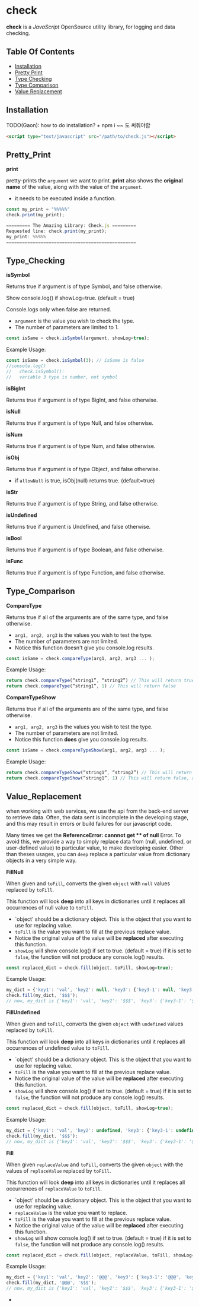 # check
**check** is a *JavaScript* OpenSource utility library,
for logging and data checking.

## Table Of Contents
- [Installation](#installation)
- [Pretty Print](#Pretty_Print)
- [Type Checking](#Type_Checking)
- [Type Comparison](#Type_Comparison)
- [Value Replacement](#Value_Replacement)



## Installation

TODO(Gaon): how to do installation? + npm i ~~ 도 써줘야함

```html
<script type="text/javascript" src="/path/to/check.js"></script>
```

## Pretty_Print


**print**

pretty-prints the `argument` we want to print.
**print** also shows the **original name** of the value, along with the value of the `argument`.
- it needs to be executed inside a function.
```javascript
const my_print = "%%%%%"
check.print(my_print);

========= The Amazing Library: Check.js =========
Requested line: check.print(my_print);
my_print: %%%%%
=================================================

```
## Type_Checking

**isSymbol**

Returns true if argument is of type Symbol, and false otherwise.

Show console.log() if showLog=true. (default = true)

Console.logs only when false are returned.
- `argument` is the value you wish to check the type.
- The number of parameters are limited to 1.
```javascript
const isSame = check.isSymbol(argument, showLog=true);
```
Example Usage:

```javascript
const isSame = check.isSymbol(3); // isSame is false
//console.log()
//   check.isSymbol():
//   variable 3 type is number, not symbol
```
**isBigInt**

Returns true if argument is of type BigInt, and false otherwise.

**isNull**

Returns true if argument is of type Null, and false otherwise.

**isNum**

Returns true if argument is of type Num, and false otherwise.

**isObj**

Returns true if argument is of type Object, and false otherwise.

- if `allowNull` is true, isObj(null) returns true. (default=true)


**isStr**

Returns true if argument is of type String, and false otherwise.

**isUndefined**

Returns true if argument is Undefined, and false otherwise.

**isBool**

Returns true if argument is of type Boolean, and false otherwise.

**isFunc**

Returns true if argument is of type Function, and false otherwise.

## Type_Comparison

**CompareType**

Returns true if all of the arguments are of the same type, and false otherwise.

- `arg1, arg2, arg3` is the values you wish to test the type.
- The number of parameters are not limited.
- Notice this function doesn't give you console.log results.

```javascript
const isSame = check.compareType(arg1, arg2, arg3 ... );
```
Example Usage:
```javascript
return check.compareType(“string1”, “string2”) // This will return true
return check.compareType(“string1”, 1) // This will return false
```
**CompareTypeShow**

Returns true if all of the arguments are of the same type, and false otherwise.

- `arg1, arg2, arg3` is the values you wish to test the type.
- The number of parameters are not limited.
- Notice this function **does** give you console.log results.

```javascript
const isSame = check.compareTypeShow(arg1, arg2, arg3 ... );
```
Example Usage:
```javascript
return check.compareTypeShow(“string1”, “string2”) // This will return true, along with the console.log results
return check.compareTypeShow(“string1”, 1) // This will return false, along with the console.log results
```

## Value_Replacement

when working with web services, 
we use the api from the back-end server to retrieve data.
Often, the data sent is incomplete in the developing stage, and this may result in errors or build failures for our javascript code.

Many times we get the **ReferenceError: cannnot get ** of null** Error. 
To avoid this, we provide a way to simply replace data from (null, undefined, or user-defined value) to particular value,
to make developing easier.
Other than theses usages, you can `deep` replace a particular value from dictionary objects in a very simple way.


**FillNull**

When given and `toFill`,
converts the given `object` with `null` values replaced by `toFill`.

This function will look **deep** into all keys in dictionaries until it replaces all occurrences of null value to `toFill`.

- `object' should be a dictionary object. This is the object that you want to use for replacing value.
- `toFill` is the value you want to fill at the previous replace value.
- Notice the original value of the value will be **replaced** after executing this function.
- `showLog` will show console.log() if set to true. (default = true)
if it is set to `false`, the function will not produce any console.log() results.

```javascript
const replaced_dict = check.fill(object, toFill, showLog=true);
```
Example Usage:
```javascript
my_dict = {'key1': 'val', 'key2': null, 'key3': {'key3-1': null, 'key3-2': 2}}
check.fill(my_dict, '$$$');
// now, my_dict is {'key1': 'val', 'key2': '$$$', 'key3': {'key3-1': '$$$', 'key3-2': 2}}
```
**FillUndefined**

When given and `toFill`,
converts the given `object` with `undefined` values replaced by `toFill`.

This function will look **deep** into all keys in dictionaries until it replaces all occurrences of undefined value to `toFill`.

- `object' should be a dictionary object. This is the object that you want to use for replacing value.
- `toFill` is the value you want to fill at the previous replace value.
- Notice the original value of the value will be **replaced** after executing this function.
- `showLog` will show console.log() if set to true. (default = true)
if it is set to `false`, the function will not produce any console.log() results.

```javascript
const replaced_dict = check.fill(object, toFill, showLog=true);
```
Example Usage:
```javascript
my_dict = {'key1': 'val', 'key2': undefined, 'key3': {'key3-1': undefined, 'key3-2': 2}}
check.fill(my_dict, '$$$');
// now, my_dict is {'key1': 'val', 'key2': '$$$', 'key3': {'key3-1': '$$$', 'key3-2': 2}}
```


**Fill**

When given `replaceValue` and `toFill`,
converts the given `object` with the values of `replaceValue` replaced by `toFill`.

This function will look **deep** into all keys in dictionaries until it replaces all occurrences of `replaceValue` to `toFill`.

- `object' should be a dictionary object. This is the object that you want to use for replacing value.
- `replaceValue` is the value you want to replace.
- `toFill` is the value you want to fill at the previous replace value.
- Notice the original value of the value will be **replaced** after executing this function.
- `showLog` will show console.log() if set to true. (default = true)
if it is set to `false`, the function will not produce any console.log() results.

```javascript
const replaced_dict = check.fill(object, replaceValue, toFill, showLog=true);
```
Example Usage:
```javascript
my_dict = {'key1': 'val', 'key2': '@@@', 'key3': {'key3-1': '@@@', 'key3-2': 2}}
check.fill(my_dict, '@@@', '$$$');
// now, my_dict is {'key1': 'val', 'key2': '$$$', 'key3': {'key3-1': '$$$', 'key3-2': 2}}
```
*
